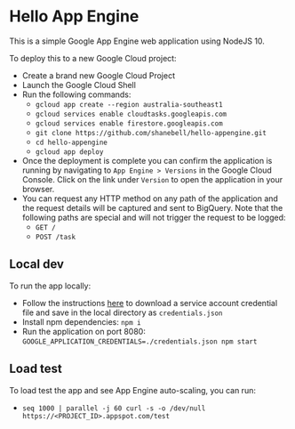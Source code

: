 # Hello App Engine

This is a simple Google App Engine web application using NodeJS 10.

To deploy this to a new Google Cloud project:

- Create a brand new Google Cloud Project
- Launch the Google Cloud Shell
- Run the following commands:
    - `gcloud app create --region australia-southeast1`
    - `gcloud services enable cloudtasks.googleapis.com`
    - `gcloud services enable firestore.googleapis.com`
    - `git clone https://github.com/shanebell/hello-appengine.git`
    - `cd hello-appengine`
    - `gcloud app deploy`
- Once the deployment is complete you can confirm the application is running by navigating to `App Engine > Versions` in the Google Cloud Console. Click on the link under `Version` to open the application in your browser.
- You can request any HTTP method on any path of the application and the request details will be captured and sent to BigQuery. Note that the following paths are special and will not trigger the request to be logged:
    - `GET /`
    - `POST /task`

## Local dev
To run the app locally:
- Follow the instructions [here](https://cloud.google.com/docs/authentication/getting-started) to download a service account credential file and save in the local directory as `credentials.json` 
- Install npm dependencies: `npm i`
- Run the application on port 8080: `GOOGLE_APPLICATION_CREDENTIALS=./credentials.json npm start`

## Load test
To load test the app and see App Engine auto-scaling, you can run: 
- `seq 1000 | parallel -j 60 curl -s -o /dev/null https://<PROJECT_ID>.appspot.com/test`